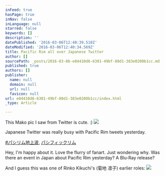 ```yaml
---
inFeed: true
hasPage: true
inNav: false
inLanguage: null
starred: false
keywords: []
description: ''
datePublished: '2016-03-06T12:40:39.510Z'
dateModified: '2016-03-06T12:40:34.569Z'
title: Pacific Rim all over Japanese Twitter
author: []
sourcePath: _posts/2016-03-06-e04410d6-6301-49bf-80d1-383e0200b1cc.md
published: true
authors: []
publisher:
  name: null
  domain: null
  url: null
  favicon: null
url: e04410d6-6301-49bf-80d1-383e0200b1cc/index.html
_type: Article

---
```

This Mako pic I saw from Twitter is cute. :)
![](https://s3-us-west-2.amazonaws.com/the-grid-img/p/1fab53b252d6462aad90cab5d9d14e653583a645.jpg)

Japanese Twitter was really busy with Pacific Rim tweets yesterday.

[\#パシリム地上波][0], [パシフィックリム][1]

Hey, I'm happy about it. Love the flurry of fanart. Just wondering why. Was there an event in Japan about Pacific Rim yesterday? A Blu-Ray release?

And I guess this was one of Rinko Kikuchi's (菊地 凛子) earlier roles:
![](https://the-grid-user-content.s3-us-west-2.amazonaws.com/0b07e1e5-2187-4243-9992-48fdb0f1a175.jpg)

[0]: null
[1]: https://twitter.com/search?f=images&vertical=default&q=パシフィックリム